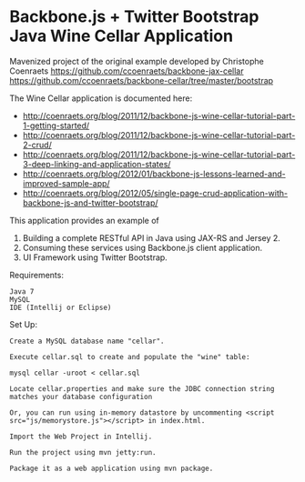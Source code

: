 Backbone.js + Twitter Bootstrap Java Wine Cellar Application
==========================================

Mavenized project of the original example developed by Christophe Coenraets https://github.com/ccoenraets/backbone-jax-cellar https://github.com/ccoenraets/backbone-cellar/tree/master/bootstrap

The Wine Cellar application is documented here:
* http://coenraets.org/blog/2011/12/backbone-js-wine-cellar-tutorial-part-1-getting-started/
* http://coenraets.org/blog/2011/12/backbone-js-wine-cellar-tutorial-part-2-crud/
* http://coenraets.org/blog/2011/12/backbone-js-wine-cellar-tutorial-part-3-deep-linking-and-application-states/
* http://coenraets.org/blog/2012/01/backbone-js-lessons-learned-and-improved-sample-app/
* http://coenraets.org/blog/2012/05/single-page-crud-application-with-backbone-js-and-twitter-bootstrap/

This application provides an example of

1. Building a complete RESTful API in Java using JAX-RS and Jersey 2.
2. Consuming these services using Backbone.js client application.
3. UI Framework using Twitter Bootstrap.

Requirements:

    Java 7
    MySQL
    IDE (Intellij or Eclipse)

Set Up:

    Create a MySQL database name "cellar".

    Execute cellar.sql to create and populate the "wine" table:

    mysql cellar -uroot < cellar.sql

    Locate cellar.properties and make sure the JDBC connection string matches your database configuration

    Or, you can run using in-memory datastore by uncommenting <script src="js/memorystore.js"></script> in index.html.

    Import the Web Project in Intellij.

    Run the project using mvn jetty:run.

    Package it as a web application using mvn package.